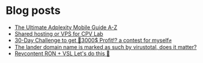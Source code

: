 # Blog posts
<!-- BLOG-POST-LIST:START -->
- [The Ultimate Adplexity Mobile Guide  A-Z](https://afflift.com/f/threads/the-ultimate-adplexity-mobile-guide-a-z.7858/)
- [Shared hosting or VPS for CPV Lab](https://afflift.com/f/threads/shared-hosting-or-vps-for-cpv-lab.10238/)
- [30-Day Challenge to get 🎯3000$ Profit⁉ a contest for myself✊](https://afflift.com/f/threads/30-day-challenge-to-get-%F0%9F%8E%AF3000-profit%E2%81%89-a-contest-for-myself%E2%9C%8A.9419/)
- [The lander domain name is marked as such by virustotal, does it matter?](https://afflift.com/f/threads/the-lander-domain-name-is-marked-as-such-by-virustotal-does-it-matter.10237/)
- [Revcontent RON + VSL Let&#39;s do this 🚀](https://afflift.com/f/threads/revcontent-ron-vsl-lets-do-this-%F0%9F%9A%80.9662/)
<!-- BLOG-POST-LIST:END -->
